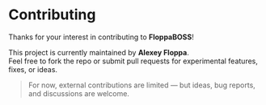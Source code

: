 # Contributing

Thanks for your interest in contributing to **FloppaBOSS**!

This project is currently maintained by **Alexey Floppa**.  
Feel free to fork the repo or submit pull requests for experimental features, fixes, or ideas.

> For now, external contributions are limited — but ideas, bug reports, and discussions are welcome.
